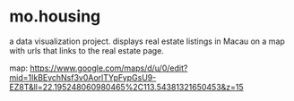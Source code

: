 # mo.housing
a data visualization project.
displays real estate listings in Macau on a map with urls that links to the real estate page.

map: https://www.google.com/maps/d/u/0/edit?mid=1IkBEvchNsf3v0AorlTYpFypGsU9-EZ8T&ll=22.195248060980465%2C113.54381321650453&z=15
